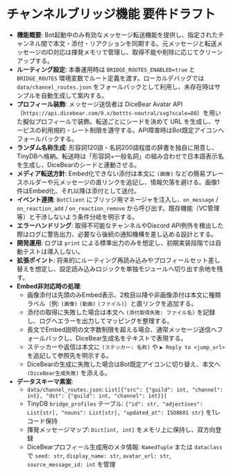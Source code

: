 # チャンネルブリッジ機能 要件ドラフト

- **機能概要**: Bot起動中のみ有効なメッセージ転送機能を提供し、指定されたチャンネル間で本文・添付・リアクションを同期する。元メッセージと転送メッセージのID対応は揮発メモリで管理し、取得不能や削除に応じてクリーンアップする。
- **ルーティング設定**: 本番運用時は `BRIDGE_ROUTES_ENABLED=true` と `BRIDGE_ROUTES` 環境変数でルート定義を渡す。ローカルデバッグでは `data/channel_routes.json` をフォールバックとして利用し、未存在時はサンプルを自動生成して案内する。
- **プロフィール装飾**: メッセージ送信者は DiceBear Avatar API（`https://api.dicebear.com/9.x/bottts-neutral/svg?scale=80`）を用いた擬似プロフィールで装飾。転送ごとにシードを決めて URL を生成し、サービスの利用規約・レート制限を遵守する。API障害時はBot既定アイコンへフォールバックする。
- **ランダム名称生成**: 形容詞120語・名詞200語程度の辞書を独自に用意し、TinyDBへ格納。転送時は「形容詞+一般名詞」の組み合わせで日本語表示名を生成し、DiceBearのシードと連動させる。
- **メディア転送方針**: Embed化できない添付は本文に `(画像)` などの簡易プレースホルダーや元メッセージの直リンクを追記し、情報欠落を避ける。画像1件はEmbed化、それ以降は添付として送付。
- **イベント連携**: `BotClient` にブリッジ用マネージャを注入し、`on_message` / `on_reaction_add` / `on_reaction_remove` から呼び出す。既存機能（VC管理等）と干渉しないよう条件分岐を明示する。
- **エラーハンドリング**: 取得不可能なチャンネルやDiscord API例外を検出した際はログに警告出力、必要なら後続の通知機構を差し込める設計とする。
- **開発運用**: ログは `print` による標準出力のみを想定し、初期実装段階では自動テストは導入しない。
- **拡張ポイント**: 将来的にルーティング再読み込みやプロフィールセット差し替えを想定し、設定読み込みロジックを単独モジュールへ切り出す余地を残す。
- **Embed非対応時の処理**:
  - 画像添付は先頭のみEmbed表示、2枚目以降や非画像添付は本文に種類ラベル（例: `(画像)` `(動画)` `(ファイル)`）と直リンクを追加する。
  - 添付の取得に失敗した場合は本文へ `(添付取得失敗: ファイル名)` を記録し、ログへエラーを出力してマッピングを整理する。
  - 長文でEmbed説明の文字数制限を超える場合、通常メッセージ送信へフォールバックし、DiceBear生成名をテキストで表現する。
  - ステッカーや返信は本文に `(ステッカー: 名称)` や `▶ Reply to <jump_url>` を追記して参照先を明示する。
  - DiceBearの生成に失敗した場合はBot既定アイコンに切り替え、本文へ `(DiceBear生成失敗)` を添える。
- **データスキーマ素案**:
  - `data/channel_routes.json`: `List[{"src": {"guild": int, "channel": int}, "dst": {"guild": int, "channel": int}}]`
  - TinyDB `bridge_profiles` テーブル: `{"id": str, "adjectives": List[str], "nouns": List[str], "updated_at": ISO8601 str}` を1レコード保持
  - 揮発メッセージマップ: `Dict[int, int]` をメモリ上に保持し、双方向登録
  - DiceBearプロフィール生成用のメタ情報: `NamedTuple` または `dataclass` で `seed: str`, `display_name: str`, `avatar_url: str`, `source_message_id: int` を管理
